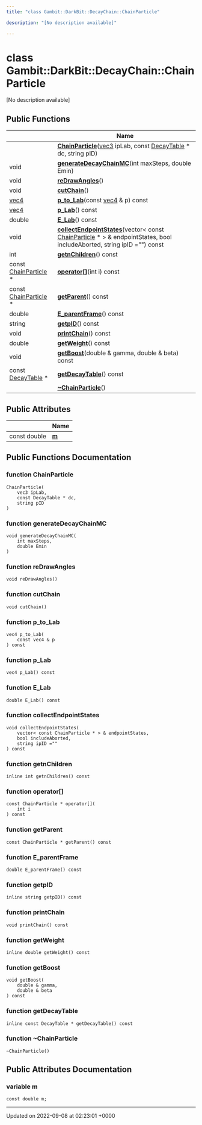 ```yaml
---
title: "class Gambit::DarkBit::DecayChain::ChainParticle"

description: "[No description available]"

---
```


# class Gambit::DarkBit::DecayChain::ChainParticle



[No description available]

## Public Functions

|                | Name           |
| -------------- | -------------- |
| | **[ChainParticle](/documentation/code/classes/classgambit_1_1darkbit_1_1decaychain_1_1chainparticle/#function-chainparticle)**([vec3](/documentation/code/classes/classgambit_1_1darkbit_1_1decaychain_1_1vec3/) ipLab, const [DecayTable](/documentation/code/classes/classgambit_1_1darkbit_1_1decaychain_1_1decaytable/) * dc, string pID) |
| void | **[generateDecayChainMC](/documentation/code/classes/classgambit_1_1darkbit_1_1decaychain_1_1chainparticle/#function-generatedecaychainmc)**(int maxSteps, double Emin) |
| void | **[reDrawAngles](/documentation/code/classes/classgambit_1_1darkbit_1_1decaychain_1_1chainparticle/#function-redrawangles)**() |
| void | **[cutChain](/documentation/code/classes/classgambit_1_1darkbit_1_1decaychain_1_1chainparticle/#function-cutchain)**() |
| [vec4](/documentation/code/classes/classgambit_1_1darkbit_1_1decaychain_1_1vec4/) | **[p_to_Lab](/documentation/code/classes/classgambit_1_1darkbit_1_1decaychain_1_1chainparticle/#function-p-to-lab)**(const [vec4](/documentation/code/classes/classgambit_1_1darkbit_1_1decaychain_1_1vec4/) & p) const |
| [vec4](/documentation/code/classes/classgambit_1_1darkbit_1_1decaychain_1_1vec4/) | **[p_Lab](/documentation/code/classes/classgambit_1_1darkbit_1_1decaychain_1_1chainparticle/#function-p-lab)**() const |
| double | **[E_Lab](/documentation/code/classes/classgambit_1_1darkbit_1_1decaychain_1_1chainparticle/#function-e-lab)**() const |
| void | **[collectEndpointStates](/documentation/code/classes/classgambit_1_1darkbit_1_1decaychain_1_1chainparticle/#function-collectendpointstates)**(vector< const [ChainParticle](/documentation/code/classes/classgambit_1_1darkbit_1_1decaychain_1_1chainparticle/) * > & endpointStates, bool includeAborted, string ipID ="") const |
| int | **[getnChildren](/documentation/code/classes/classgambit_1_1darkbit_1_1decaychain_1_1chainparticle/#function-getnchildren)**() const |
| const [ChainParticle](/documentation/code/classes/classgambit_1_1darkbit_1_1decaychain_1_1chainparticle/) * | **[operator[]](/documentation/code/classes/classgambit_1_1darkbit_1_1decaychain_1_1chainparticle/#function-operator)**(int i) const |
| const [ChainParticle](/documentation/code/classes/classgambit_1_1darkbit_1_1decaychain_1_1chainparticle/) * | **[getParent](/documentation/code/classes/classgambit_1_1darkbit_1_1decaychain_1_1chainparticle/#function-getparent)**() const |
| double | **[E_parentFrame](/documentation/code/classes/classgambit_1_1darkbit_1_1decaychain_1_1chainparticle/#function-e-parentframe)**() const |
| string | **[getpID](/documentation/code/classes/classgambit_1_1darkbit_1_1decaychain_1_1chainparticle/#function-getpid)**() const |
| void | **[printChain](/documentation/code/classes/classgambit_1_1darkbit_1_1decaychain_1_1chainparticle/#function-printchain)**() const |
| double | **[getWeight](/documentation/code/classes/classgambit_1_1darkbit_1_1decaychain_1_1chainparticle/#function-getweight)**() const |
| void | **[getBoost](/documentation/code/classes/classgambit_1_1darkbit_1_1decaychain_1_1chainparticle/#function-getboost)**(double & gamma, double & beta) const |
| const [DecayTable](/documentation/code/classes/classgambit_1_1darkbit_1_1decaychain_1_1decaytable/) * | **[getDecayTable](/documentation/code/classes/classgambit_1_1darkbit_1_1decaychain_1_1chainparticle/#function-getdecaytable)**() const |
| | **[~ChainParticle](/documentation/code/classes/classgambit_1_1darkbit_1_1decaychain_1_1chainparticle/#function-chainparticle)**() |

## Public Attributes

|                | Name           |
| -------------- | -------------- |
| const double | **[m](/documentation/code/classes/classgambit_1_1darkbit_1_1decaychain_1_1chainparticle/#variable-m)**  |

## Public Functions Documentation

### function ChainParticle

```
ChainParticle(
    vec3 ipLab,
    const DecayTable * dc,
    string pID
)
```


### function generateDecayChainMC

```
void generateDecayChainMC(
    int maxSteps,
    double Emin
)
```


### function reDrawAngles

```
void reDrawAngles()
```


### function cutChain

```
void cutChain()
```


### function p_to_Lab

```
vec4 p_to_Lab(
    const vec4 & p
) const
```


### function p_Lab

```
vec4 p_Lab() const
```


### function E_Lab

```
double E_Lab() const
```


### function collectEndpointStates

```
void collectEndpointStates(
    vector< const ChainParticle * > & endpointStates,
    bool includeAborted,
    string ipID =""
) const
```


### function getnChildren

```
inline int getnChildren() const
```


### function operator[]

```
const ChainParticle * operator[](
    int i
) const
```


### function getParent

```
const ChainParticle * getParent() const
```


### function E_parentFrame

```
double E_parentFrame() const
```


### function getpID

```
inline string getpID() const
```


### function printChain

```
void printChain() const
```


### function getWeight

```
inline double getWeight() const
```


### function getBoost

```
void getBoost(
    double & gamma,
    double & beta
) const
```


### function getDecayTable

```
inline const DecayTable * getDecayTable() const
```


### function ~ChainParticle

```
~ChainParticle()
```


## Public Attributes Documentation

### variable m

```
const double m;
```


-------------------------------

Updated on 2022-09-08 at 02:23:01 +0000